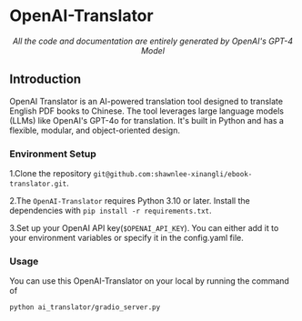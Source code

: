# OpenAI-Translator

<p align="center">
    <em>All the code and documentation are entirely generated by OpenAI's GPT-4 Model</em>
</p>

## Introduction

OpenAI Translator is an AI-powered translation tool designed to translate English PDF books to Chinese. The tool leverages large language models (LLMs) like OpenAI's GPT-4o for translation. It's built in Python and has a flexible, modular, and object-oriented design. 

### Environment Setup

1.Clone the repository `git@github.com:shawnlee-xinangli/ebook-translator.git`.

2.The `OpenAI-Translator` requires Python 3.10 or later. Install the dependencies with `pip install -r requirements.txt`.

3.Set up your OpenAI API key(`$OPENAI_API_KEY`). You can either add it to your environment variables or specify it in the config.yaml file.

### Usage

You can use this OpenAI-Translator on your local by running the command of 

```
python ai_translator/gradio_server.py
```

